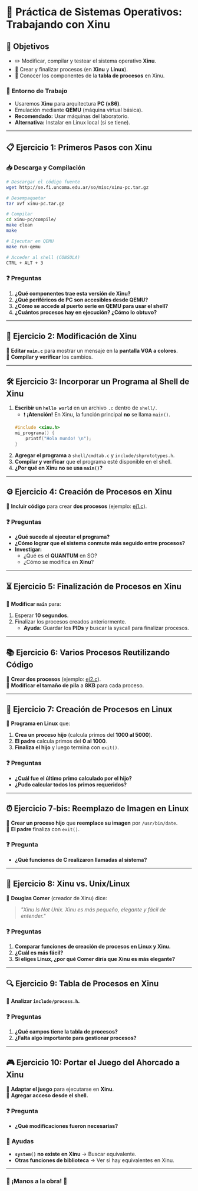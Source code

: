 # 🚀 **Práctica de Sistemas Operativos: Trabajando con Xinu**  

## **📌 Objetivos**  
- ✏️ Modificar, compilar y testear el sistema operativo **Xinu**.  
- 🔄 Crear y finalizar procesos (en **Xinu** y **Linux**).  
- 🧠 Conocer los componentes de la **tabla de procesos** en Xinu.  

### **🔧 Entorno de Trabajo**  
- Usaremos **Xinu** para arquitectura **PC (x86)**.  
- Emulación mediante **QEMU** (máquina virtual básica).  
- **Recomendado:** Usar máquinas del laboratorio.  
- **Alternativa:** Instalar en Linux local (si se tiene).  

---

## **📋 Ejercicio 1: Primeros Pasos con Xinu**  

### **📥 Descarga y Compilación**  
```bash
# Descargar el código fuente  
wget http://se.fi.uncoma.edu.ar/so/misc/xinu-pc.tar.gz  

# Desempaquetar  
tar xvf xinu-pc.tar.gz  

# Compilar  
cd xinu-pc/compile/  
make clean  
make  

# Ejecutar en QEMU  
make run-qemu  

# Acceder al shell (CONSOLA)  
CTRL + ALT + 3  
```

### **❓ Preguntas**  
1. **¿Qué componentes trae esta versión de Xinu?**  
2. **¿Qué periféricos de PC son accesibles desde QEMU?**  
3. **¿Cómo se accede al puerto serie en QEMU para usar el shell?**  
4. **¿Cuántos procesos hay en ejecución? ¿Cómo lo obtuvo?**  

---

## **🎨 Ejercicio 2: Modificación de Xinu**  
🔹 **Editar `main.c`** para mostrar un mensaje en la **pantalla VGA a colores**.  
🔹 **Compilar y verificar** los cambios.  

---

## **🛠 Ejercicio 3: Incorporar un Programa al Shell de Xinu**  
1. **Escribir un `hello world`** en un archivo `.c` dentro de `shell/`.  
   - ❗ **¡Atención!** En Xinu, la función principal **no** se llama `main()`.  
   ```c
   #include <xinu.h>
   mi_programa() {
       printf("Hola mundo! \n");
   }
   ```  
2. **Agregar el programa** a `shell/cmdtab.c` y `include/shprototypes.h`.  
3. **Compilar y verificar** que el programa esté disponible en el shell.  
4. **¿Por qué en Xinu no se usa `main()`?**  

---

## **⚙️ Ejercicio 4: Creación de Procesos en Xinu**  
🔹 **Incluir código** para crear **dos procesos** (ejemplo: [ej1.c](https://github.com/zrafa/xinu/blob/main/xinu-pc/misc/ej1.c)).  

### **❓ Preguntas**  
- **¿Qué sucede al ejecutar el programa?**  
- **¿Cómo lograr que el sistema conmute más seguido entre procesos?**  
- **Investigar:**  
  - ¿Qué es el **QUANTUM** en SO?  
  - ¿Cómo se modifica en **Xinu**?  

---

## **⏳ Ejercicio 5: Finalización de Procesos en Xinu**  
🔹 **Modificar `main`** para:  
1. Esperar **10 segundos**.  
2. Finalizar los procesos creados anteriormente.  
   - **Ayuda:** Guardar los **PIDs** y buscar la syscall para finalizar procesos.  

---

## **📚 Ejercicio 6: Varios Procesos Reutilizando Código**  
🔹 **Crear dos procesos** (ejemplo: [ej2.c](https://github.com/zrafa/xinu/blob/main/xinu-pc/misc/ej2.c)).  
🔹 **Modificar el tamaño de pila** a **8KB** para cada proceso.  

---

## **🐧 Ejercicio 7: Creación de Procesos en Linux**  
🔹 **Programa en Linux** que:  
1. **Crea un proceso hijo** (calcula primos del **1000 al 5000**).  
2. **El padre** calcula primos del **0 al 1000**.  
3. **Finaliza el hijo** y luego termina con `exit()`.  

### **❓ Preguntas**  
- **¿Cuál fue el último primo calculado por el hijo?**  
- **¿Pudo calcular todos los primos requeridos?**  

---

## **⏰ Ejercicio 7-bis: Reemplazo de Imagen en Linux**  
🔹 **Crear un proceso hijo** que **reemplace su imagen** por `/usr/bin/date`.  
🔹 **El padre** finaliza con `exit()`.  

### **❓ Pregunta**  
- **¿Qué funciones de C realizaron llamadas al sistema?**  

---

## **🤔 Ejercicio 8: Xinu vs. Unix/Linux**  
🔹 **Douglas Comer** (creador de Xinu) dice:  
> *"Xinu Is Not Unix. Xinu es más pequeño, elegante y fácil de entender."*  

### **❓ Preguntas**  
1. **Comparar funciones de creación de procesos en Linux y Xinu.**  
2. **¿Cuál es más fácil?**  
3. **Si eliges Linux, ¿por qué Comer diría que Xinu es más elegante?**  

---

## **🔍 Ejercicio 9: Tabla de Procesos en Xinu**  
🔹 **Analizar `include/process.h`.**  

### **❓ Preguntas**  
1. **¿Qué campos tiene la tabla de procesos?**  
2. **¿Falta algo importante para gestionar procesos?**  

---

## **🎮 Ejercicio 10: Portar el Juego del Ahorcado a Xinu**  
🔹 **Adaptar el juego** para ejecutarse en **Xinu**.  
🔹 **Agregar acceso desde el shell.**  

### **❓ Pregunta**  
- **¿Qué modificaciones fueron necesarias?**  

### **🔧 Ayudas**  
- **`system()` no existe en Xinu** → Buscar equivalente.  
- **Otras funciones de biblioteca** → Ver si hay equivalentes en Xinu.  

---

### **🏁 ¡Manos a la obra!** 🚀
